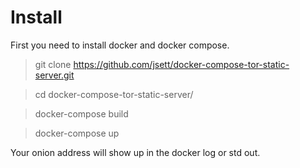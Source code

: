 # Install

First you need to install docker and docker compose.


> git clone https://github.com/jsett/docker-compose-tor-static-server.git

> cd docker-compose-tor-static-server/

> docker-compose build

> docker-compose up

Your onion address will show up in the docker log or std out.
